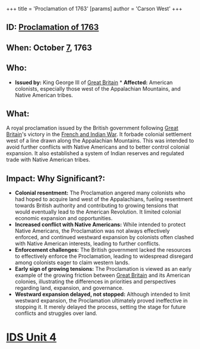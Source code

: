 +++
 title = 'Proclamation of 1763'
[params]
	author = 'Carson West'
+++
## ID: [Proclamation of 1763](./../proclamation-of-1763/) 
## When: October [7](./../7/), 1763

## Who:
* **Issued by:** King George III of [Great Britain](./../great-britain/) * **Affected:** American colonists, especially those west of the Appalachian Mountains, and Native American tribes.

## What:
A royal proclamation issued by the British government following [Great Britain](./../great-britain/)'s victory in the [French and Indian War](./../french-and-indian-war/).  It forbade colonial settlement west of a line drawn along the Appalachian Mountains.  This was intended to avoid further conflicts with Native Americans and to better control colonial expansion.  It also established a system of Indian reserves and regulated trade with Native American tribes.

## Impact: Why Significant?:
* **Colonial resentment:** The Proclamation angered many colonists who had hoped to acquire land west of the Appalachians, fueling resentment towards British authority and contributing to growing tensions that would eventually lead to the American Revolution.  It limited colonial economic expansion and opportunities.
* **Increased conflict with Native Americans:** While intended to protect Native Americans, the Proclamation was not always effectively enforced, and continued westward expansion by colonists often clashed with Native American interests, leading to further conflicts.
* **Enforcement challenges:** The British government lacked the resources to effectively enforce the Proclamation, leading to widespread disregard among colonists eager to claim western lands.
* **Early sign of growing tensions:** The Proclamation is viewed as an early example of the growing friction between [Great Britain](./../great-britain/) and its American colonies, illustrating the differences in priorities and perspectives regarding land, expansion, and governance.
* **Westward expansion delayed, not stopped:** Although intended to limit westward expansion, the Proclamation ultimately proved ineffective in stopping it. It merely delayed the process, setting the stage for future conflicts and struggles over land.


# [IDS Unit 4](./../ids-unit-4/)
